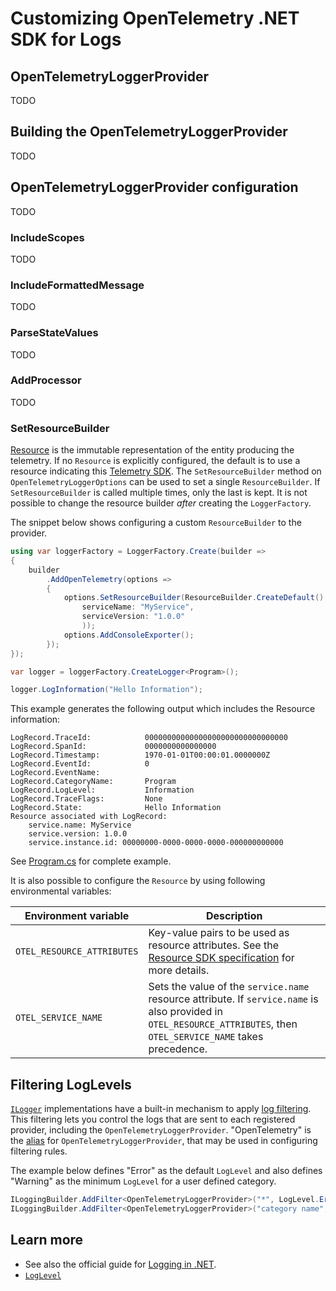 # Customizing OpenTelemetry .NET SDK for Logs

## OpenTelemetryLoggerProvider

TODO

## Building the OpenTelemetryLoggerProvider

TODO

## OpenTelemetryLoggerProvider configuration

TODO

### IncludeScopes

TODO

### IncludeFormattedMessage

TODO

### ParseStateValues

TODO

### AddProcessor

TODO

### SetResourceBuilder

[Resource](https://github.com/open-telemetry/opentelemetry-specification/blob/main/specification/resource/sdk.md)
is the immutable representation of the entity producing the telemetry.
If no `Resource` is explicitly configured, the default is to use a resource
indicating this [Telemetry
SDK](https://github.com/open-telemetry/opentelemetry-specification/tree/main/specification/resource/semantic_conventions#telemetry-sdk).
The `SetResourceBuilder` method on `OpenTelemetryLoggerOptions` can be used to
set a single `ResourceBuilder`. If `SetResourceBuilder` is called multiple
times, only the last is kept. It is not possible to change the resource builder
*after* creating the `LoggerFactory`.

The snippet below shows configuring a custom `ResourceBuilder` to the provider.

```csharp
using var loggerFactory = LoggerFactory.Create(builder =>
{
    builder
        .AddOpenTelemetry(options =>
        {
            options.SetResourceBuilder(ResourceBuilder.CreateDefault().AddService(
                serviceName: "MyService",
                serviceVersion: "1.0.0"
                ));
            options.AddConsoleExporter();
        });
});

var logger = loggerFactory.CreateLogger<Program>();

logger.LogInformation("Hello Information");
```

This example generates the following output which includes the Resource
information:

```text
LogRecord.TraceId:            00000000000000000000000000000000
LogRecord.SpanId:             0000000000000000
LogRecord.Timestamp:          1970-01-01T00:00:01.0000000Z
LogRecord.EventId:            0
LogRecord.EventName:
LogRecord.CategoryName:       Program
LogRecord.LogLevel:           Information
LogRecord.TraceFlags:         None
LogRecord.State:              Hello Information
Resource associated with LogRecord:
    service.name: MyService
    service.version: 1.0.0
    service.instance.id: 00000000-0000-0000-0000-000000000000
```

See [Program.cs](Program.cs) for complete example.

It is also possible to configure the `Resource` by using following
environmental variables:

<!-- markdownlint-disable MD013 -->
| Environment variable       | Description                                        |
| -------------------------- | -------------------------------------------------- |
| `OTEL_RESOURCE_ATTRIBUTES` | Key-value pairs to be used as resource attributes. See the [Resource SDK specification](https://github.com/open-telemetry/opentelemetry-specification/blob/v1.5.0/specification/resource/sdk.md#specifying-resource-information-via-an-environment-variable) for more details. |
| `OTEL_SERVICE_NAME`        | Sets the value of the `service.name` resource attribute. If `service.name` is also provided in `OTEL_RESOURCE_ATTRIBUTES`, then `OTEL_SERVICE_NAME` takes precedence. |
<!-- markdownlint-enable MD013 -->

## Filtering LogLevels

[`ILogger`](https://docs.microsoft.com/dotnet/core/extensions/logging)
implementations have a built-in mechanism to apply [log
filtering](https://docs.microsoft.com/dotnet/core/extensions/logging?tabs=command-line#how-filtering-rules-are-applied).
This filtering lets you control the logs that are sent to each registered
provider, including the `OpenTelemetryLoggerProvider`. "OpenTelemetry" is the
[alias](https://docs.microsoft.com/dotnet/api/microsoft.extensions.logging.provideraliasattribute)
for `OpenTelemetryLoggerProvider`, that may be used in configuring filtering
rules.

The example below defines "Error" as the default `LogLevel`
and also defines "Warning" as the minimum `LogLevel` for a user defined category.

```csharp
ILoggingBuilder.AddFilter<OpenTelemetryLoggerProvider>("*", LogLevel.Error);
ILoggingBuilder.AddFilter<OpenTelemetryLoggerProvider>("category name", LogLevel.Warning);
```

## Learn more

* See also the official guide for
  [Logging in .NET](https://docs.microsoft.com/dotnet/core/extensions/logging).
* [`LogLevel`](https://docs.microsoft.com/dotnet/api/microsoft.extensions.logging.loglevel)
